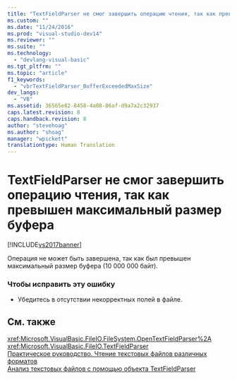 ```yaml
---
title: "TextFieldParser не смог завершить операцию чтения, так как превышен максимальный размер буфера | Microsoft Docs"
ms.custom: ""
ms.date: "11/24/2016"
ms.prod: "visual-studio-dev14"
ms.reviewer: ""
ms.suite: ""
ms.technology: 
  - "devlang-visual-basic"
ms.tgt_pltfrm: ""
ms.topic: "article"
f1_keywords: 
  - "vbrTextFieldParser_BufferExceededMaxSize"
dev_langs: 
  - "VB"
ms.assetid: 36565e82-8458-4a08-86af-d9a7a2c32937
caps.latest.revision: 8
caps.handback.revision: 8
author: "stevehoag"
ms.author: "shoag"
manager: "wpickett"
translationtype: Human Translation
---
```

# TextFieldParser не смог завершить операцию чтения, так как превышен максимальный размер буфера
[!INCLUDE[vs2017banner](../../../csharp/includes/vs2017banner.md)]

Операция не может быть завершена, так как был превышен максимальный размер буфера \(10 000 000 байт\).  
  
### Чтобы исправить эту ошибку  
  
-   Убедитесь в отсутствии некорректных полей в файле.  
  
## См. также  
 <xref:Microsoft.VisualBasic.FileIO.FileSystem.OpenTextFieldParser%2A>   
 <xref:Microsoft.VisualBasic.FileIO.TextFieldParser>   
 [Практическое руководство. Чтение текстовых файлов различных форматов](../../../visual-basic/developing-apps/programming/drives-directories-files/how-to-read-from-text-files-with-multiple-formats.md)   
 [Анализ текстовых файлов с помощью объекта TextFieldParser](../../../visual-basic/developing-apps/programming/drives-directories-files/parsing-text-files-with-the-textfieldparser-object.md)